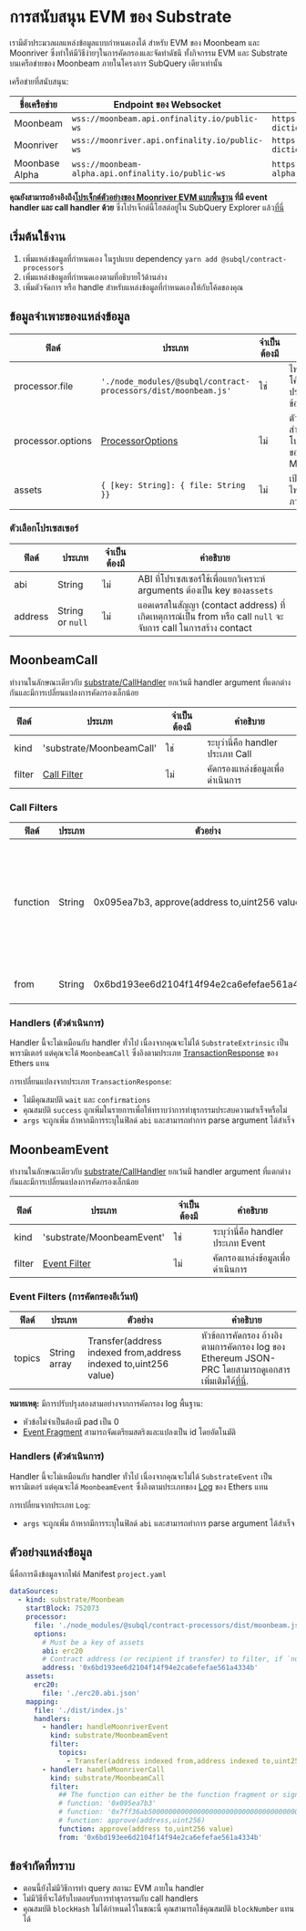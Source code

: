# การสนับสนุน EVM ของ Substrate

เรามีตัวประมวลผลแหล่งข้อมูลแบบกำหนดเองได้ สำหรับ EVM ของ Moonbeam และ Moonriver ซึ่งทำให้มีวิธีง่ายๆในการคัดกรองและจัดทำดัชนี ทั้งกิจกรรม EVM และ Substrate บนเครือข่ายของ Moonbeam ภายในโครงการ SubQuery เดียวเท่านั้น

เครือข่ายที่สนับสนุน:

| ชื่อเครือข่าย  | Endpoint ของ Websocket                             | Endpoint ของ Dictionary                                              |
| -------------- | -------------------------------------------------- | -------------------------------------------------------------------- |
| Moonbeam       | `wss://moonbeam.api.onfinality.io/public-ws`       | `https://api.subquery.network/sq/subquery/moonbeam-dictionary`       |
| Moonriver      | `wss://moonriver.api.onfinality.io/public-ws`      | `https://api.subquery.network/sq/subquery/moonriver-dictionary`      |
| Moonbase Alpha | `wss://moonbeam-alpha.api.onfinality.io/public-ws` | `https://api.subquery.network/sq/subquery/moonbase-alpha-dictionary` |

**คุณยังสามารถอ้างอิงถึง[โปรเจ็กต์ตัวอย่างของ Moonriver EVM แบบพื้นฐาน](https://github.com/subquery/tutorials-moonriver-evm-starter) ที่มี event handler และ call handler ด้วย** ซึ่งโปรเจ็กต์นี้โฮสต์อยู่ใน SubQuery Explorer แล้ว[ที่นี่](https://explorer.subquery.network/subquery/subquery/moonriver-evm-starter-project)

## เริ่มต้นใช้งาน

1. เพิ่มแหล่งข้อมูลที่กำหนดเอง ในรูปแบบ dependency `yarn add @subql/contract-processors`
2. เพิ่มแหล่งข้อมูลที่กำหนดเองตามที่อธิบายไว้ด้านล่าง
3. เพิ่มตัวจัดการ หรือ handle สำหรับแหล่งข้อมูลที่กำหนดเองให้กับโค้ดของคุณ

## ข้อมูลจำเพาะของแหล่งข้อมูล

| ฟิลด์             | ประเภท                                                         | จำเป็นต้องมี | คำอธิบาย                                   |
| ----------------- | -------------------------------------------------------------- | ------------ | ------------------------------------------ |
| processor.file    | `'./node_modules/@subql/contract-processors/dist/moonbeam.js'` | ใช่          | ไฟล์ที่อ้างอิงถึงโค้ดของตัวประมวลผลข้อมูล  |
| processor.options | [ProcessorOptions](#processor-options)                         | ไม่          | ตัวเลือกเฉพาะสำหรับโปรเซสเซอร์ของ Moonbeam |
| assets            | `{ [key: String]: { file: String }}`                           | ไม่          | เป้าหมายของไฟล์สินทรัพย์ภายนอก             |

### ตัวเลือกโปรเซสเซอร์

| ฟิลด์   | ประเภท           | จำเป็นต้องมี | คำอธิบาย                                                                                                     |
| ------- | ---------------- | ------------ | ------------------------------------------------------------------------------------------------------------ |
| abi     | String           | ไม่          | ABI ที่โปรเซสเซอร์ใช้เพื่อแยกวิเคราะห์ arguments ต้องเป็น key ของ`assets`                                    |
| address | String or `null` | ไม่          | แอดเดรสในสัญญา (contact address) ที่เกิดเหตุการณ์เป็น from หรือ call `null` จะจับการ call ในการสร้าง contact |

## MoonbeamCall

ทำงานในลักษณะเดียวกับ [substrate/CallHandler](../create/mapping/#call-handler) ยกเว้นมี handler argument ที่แตกต่างกันและมีการเปลี่ยนแปลงการคัดกรองเล็กน้อย

| ฟิลด์  | ประเภท                       | จำเป็นต้องมี | คำอธิบาย                          |
| ------ | ---------------------------- | ------------ | --------------------------------- |
| kind   | 'substrate/MoonbeamCall'     | ใช่          | ระบุว่านี่คือ handler ประเภท Call |
| filter | [Call Filter](#call-filters) | ไม่          | คัดกรองแหล่งข้อมูลเพื่อดำเนินการ  |

### Call Filters

| ฟิลด์    | ประเภท | ตัวอย่าง                                      | คำอธิบาย                                                                                                                                                                            |
| -------- | ------ | --------------------------------------------- | ----------------------------------------------------------------------------------------------------------------------------------------------------------------------------------- |
| function | String | 0x095ea7b3, approve(address to,uint256 value) | เป็นได้ทั้งสตริง [Function Signature](https://docs.ethers.io/v5/api/utils/abi/fragments/#FunctionFragment) หรือฟังก์ชัน `sighash` เพื่อคัดกรองฟังก์ชันที่ called ในสัญญา (contract) |
| from     | String | 0x6bd193ee6d2104f14f94e2ca6efefae561a4334b    | แอดเดรส Ethereum ที่ส่งธุรกรรม                                                                                                                                                      |

### Handlers (ตัวดำเนินการ)

Handler นี้จะไม่เหมือนกับ handler ทั่วไป เนื่องจากคุณจะไม่ได้ `SubstrateExtrinsic` เป็นพารามิเตอร์ แต่คุณจะได้ `MoonbeamCall` ซึ่งอิงตามประเภท [TransactionResponse](https://docs.ethers.io/v5/api/providers/types/#providers-TransactionResponse) ของ Ethers แทน

การเปลี่ยนแปลงจากประเภท `TransactionResponse`:

- ไม่มีคุณสมบัติ `wait` และ `confirmations`
- คุณสมบัติ `success` ถูกเพิ่มในรายการเพื่อให้ทราบว่าการทำธุรกรรมประสบความสำเร็จหรือไม่
- `args` จะถูกเพิ่ม ถ้าหากมีการระบุในฟิลด์ `abi` และสามารถทำการ parse argument ได้สำเร็จ

## MoonbeamEvent

ทำงานในลักษณะเดียวกับ [substrate/CallHandler](../create/mapping/#event-handler) ยกเว้นมี handler argument ที่แตกต่างกันและมีการเปลี่ยนแปลงการคัดกรองเล็กน้อย

| ฟิลด์  | ประเภท                         | จำเป็นต้องมี | คำอธิบาย                           |
| ------ | ------------------------------ | ------------ | ---------------------------------- |
| kind   | 'substrate/MoonbeamEvent'      | ใช่          | ระบุว่านี่คือ handler ประเภท Event |
| filter | [Event Filter](#event-filters) | ไม่          | คัดกรองแหล่งข้อมูลเพื่อดำเนินการ   |

### Event Filters (การคัดกรองอีเว้นท์)

| ฟิลด์  | ประเภท       | ตัวอย่าง                                                        | คำอธิบาย                                                                                                                                           |
| ------ | ------------ | --------------------------------------------------------------- | -------------------------------------------------------------------------------------------------------------------------------------------------- |
| topics | String array | Transfer(address indexed from,address indexed to,uint256 value) | หัวข้อการคัดกรอง อ้างอิงตามการคัดกรอง log ของ Ethereum JSON-PRC โดยสามารถดูเอกสารเพิ่มเติมได้[ที่นี่](https://docs.ethers.io/v5/concepts/events/). |

<b>หมายเหตุ:</b>
มีการปรับปรุงสองสามอย่างจากการคัดกรอง log พื้นฐาน:

- หัวข้อไม่จำเป็นต้องมี pad เป็น 0
- [Event Fragment](https://docs.ethers.io/v5/api/utils/abi/fragments/#EventFragment) สามารถจัดเตรียมสตริงและแปลงเป็น id โดยอัตโนมัติ

### Handlers (ตัวดำเนินการ)

Handler นี้จะไม่เหมือนกับ handler ทั่วไป เนื่องจากคุณจะไม่ได้ `SubstrateEvent` เป็นพารามิเตอร์ แต่คุณจะได้ `MoonbeamEvent` ซึ่งอิงตามประเภทของ [Log](https://docs.ethers.io/v5/api/providers/types/#providers-Log) ของ Ethers แทน

การเปลี่ยนจากประเภท `Log`:

- `args` จะถูกเพิ่ม ถ้าหากมีการระบุในฟิลด์ `abi` และสามารถทำการ parse argument ได้สำเร็จ

## ตัวอย่างแหล่งข้อมูล

นี่คือการดึงข้อมูลจากไฟล์ Manifest `project.yaml`

```yaml
dataSources:
  - kind: substrate/Moonbeam
    startBlock: 752073
    processor:
      file: './node_modules/@subql/contract-processors/dist/moonbeam.js'
      options:
        # Must be a key of assets
        abi: erc20
        # Contract address (or recipient if transfer) to filter, if `null` should be for contract creation
        address: '0x6bd193ee6d2104f14f94e2ca6efefae561a4334b'
    assets:
      erc20:
        file: './erc20.abi.json'
    mapping:
      file: './dist/index.js'
      handlers:
        - handler: handleMoonriverEvent
          kind: substrate/MoonbeamEvent
          filter:
            topics:
              - Transfer(address indexed from,address indexed to,uint256 value)
        - handler: handleMoonriverCall
          kind: substrate/MoonbeamCall
          filter:
            ## The function can either be the function fragment or signature
            # function: '0x095ea7b3'
            # function: '0x7ff36ab500000000000000000000000000000000000000000000000000000000'
            # function: approve(address,uint256)
            function: approve(address to,uint256 value)
            from: '0x6bd193ee6d2104f14f94e2ca6efefae561a4334b'
```

## ข้อจำกัดที่ทราบ

- ตอนนี้ยังไม่มีวิธีการทำ query สถานะ EVM ภายใน handler
- ไม่มีวิธีที่จะได้รับใบตอบรับการทำธุรกรรมกับ call handlers
- คุณสมบัติ `blockHash` ไม่ได้กำหนดไว้ในขณะนี้ คุณสามารถใช้คุณสมบัติ `blockNumber` แทนได้
